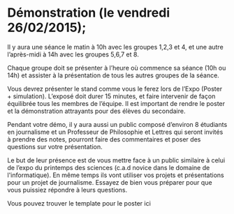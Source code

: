 # Démonstration (le vendredi 26/02/2015); 
Il y aura une séance le matin à 10h avec les groupes 1,2,3 et 4, et une autre l’après-midi à 14h avec les groupes 5,6,7 et 8.

Chaque groupe doit se présenter à l’heure où commence sa séance (10h ou 14h) et assister à la présentation de tous les autres groupes de la séance.

Vous devrez présenter le stand comme vous le ferez lors de l’Expo (Poster + simulation). 
L’exposé doit durer 15 minutes, et faire intervenir de façon équilibrée tous les membres de l’équipe. Il est important de rendre le poster et la démonstration attrayants pour des élèves du secondaire. 

Pendant votre démo, il y aura aussi un public composé d’environ 8 étudiants en journalisme et un Professeur de Philosophie et Lettres qui seront invités à prendre des notes,  pourront faire des commentaires et poser des questions sur votre présentation. 

Le but de leur présence est de vous mettre face à un public similaire à celui de l’expo du printemps des sciences (c.a.d novice dans le domaine de l'informatique). En même temps ils vont utiliser vos projets et présentations pour  un projet de journalisme.  Essayez de bien vous préparer  pour que vous puissiez répondre à leurs questions.

Vous pouvez trouver le template pour le poster ici